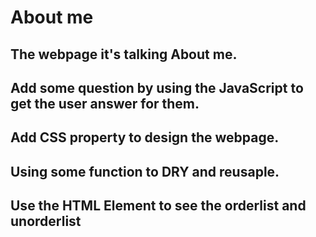 # About me 

## The webpage it's talking About me.

## Add some question by using the JavaScript to get the user answer for them.

## Add CSS property to design the webpage.

## Using some function to DRY and reusaple.

## Use the HTML Element to see the orderlist and unorderlist

